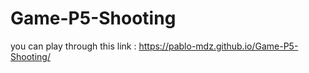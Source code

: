 # Game-P5-Shooting

you can play through this link :
 https://pablo-mdz.github.io/Game-P5-Shooting/
